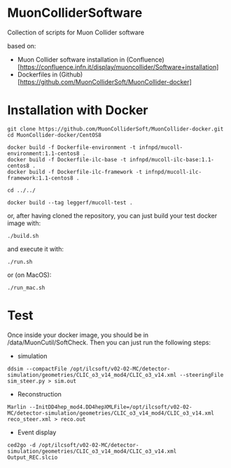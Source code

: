 # MuonColliderSoftware
Collection of scripts for Muon Collider software

based on:

- Muon Collider software installation in (Confluence)[https://confluence.infn.it/display/muoncollider/Software+installation]
- Dockerfiles in (Github)[https://github.com/MuonColliderSoft/MuonCollider-docker]

# Installation with Docker

```
git clone https://github.com/MuonColliderSoft/MuonCollider-docker.git
cd MuonCollider-docker/CentOS8

docker build -f Dockerfile-environment -t infnpd/mucoll-environment:1.1-centos8 .
docker build -f Dockerfile-ilc-base -t infnpd/mucoll-ilc-base:1.1-centos8 .
docker build -f Dockerfile-ilc-framework -t infnpd/mucoll-ilc-framework:1.1-centos8 .

cd ../../

docker build --tag leggerf/mucoll-test .
```

or, after having cloned the repository, you can just build your test docker image with:

```./build.sh```

and execute it with:

```./run.sh```

or (on MacOS):

```./run_mac.sh```

# Test

Once inside your docker image, you should be in /data/MuonCutil/SoftCheck. Then you can just run the following steps:

- simulation

```ddsim --compactFile /opt/ilcsoft/v02-02-MC/detector-simulation/geometries/CLIC_o3_v14_mod4/CLIC_o3_v14.xml --steeringFile sim_steer.py > sim.out```

- Reconstruction

```Marlin --InitDD4hep_mod4.DD4hepXMLFile=/opt/ilcsoft/v02-02-MC/detector-simulation/geometries/CLIC_o3_v14_mod4/CLIC_o3_v14.xml reco_steer.xml > reco.out```

- Event display

```ced2go -d /opt/ilcsoft/v02-02-MC/detector-simulation/geometries/CLIC_o3_v14_mod4/CLIC_o3_v14.xml Output_REC.slcio```

